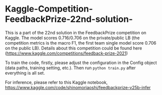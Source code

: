 # Kaggle-Competition-FeedbackPrize-22nd-solution-
This is a part of the 22nd solution in the FeedbackPrize competition on Kaggle. The model scores 0.716/0.706 on the private/public LB (the competition metrics is the macro F1, the first team single model score 0.706 on the public LB). Details about this competition could be found here (https://www.kaggle.com/competitions/feedback-prize-2021)

To train the code, firstly, please adjust the configuration in the Config object (data paths, training setting, etc.). Then run ```python train.py``` after everything is all set.

For inference, please refer to this Kaggle notebook, https://www.kaggle.com/code/shinomoriaoshi/feedbackprize-v25b-infer
